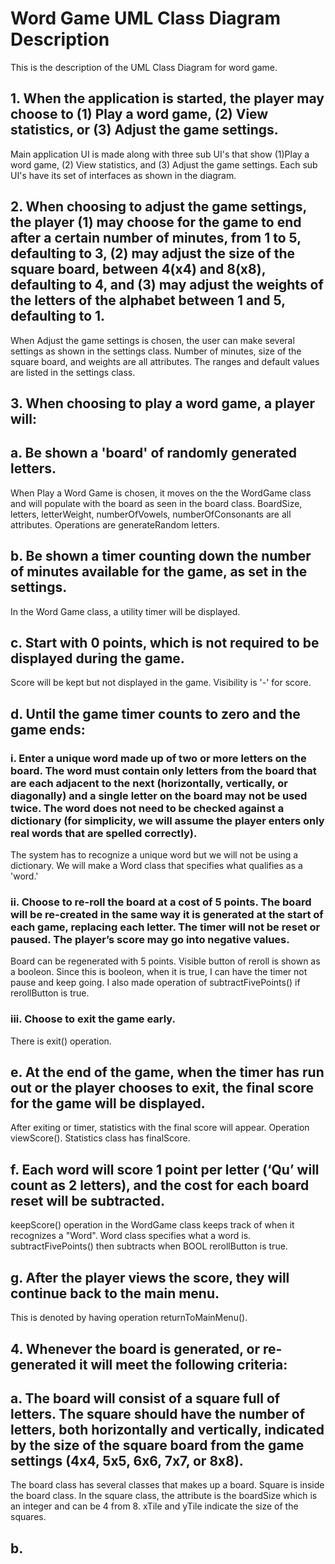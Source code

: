 # Word Game UML Class Diagram Description
This is the description of the UML Class Diagram for word game. 

## 1. When the application is started, the player may choose to (1) Play a word game, (2) View statistics, or (3) Adjust the game settings.  
Main application UI is made along with three sub UI's that show (1)Play a word game, (2) View statistics, and (3) Adjust the game settings. Each sub UI's have its set of interfaces as shown in the diagram.

## 2. When choosing to adjust the game settings, the player (1) may choose for the game to end after a certain number of minutes, from 1 to 5, defaulting to 3, (2) may adjust the size of the square board, between 4(x4) and 8(x8), defaulting to 4, and (3) may adjust the weights of the letters of the alphabet between 1 and 5, defaulting to 1.
When Adjust the game settings is chosen, the user can make several settings as shown in the settings class. Number of minutes, size of the square board, and weights are all attributes. The ranges and default values are listed in the settings class.

## 3. When choosing to play a word game, a player will: 
## a. Be shown a 'board' of randomly generated letters. 
When Play a Word Game is chosen, it moves on the the WordGame class and will populate with the board as seen in the board class. BoardSize, letters, letterWeight, numberOfVowels, numberOfConsonants are all attributes. Operations are generateRandom letters.

## b. Be shown a timer counting down the number of minutes available for the game, as set in the settings.
In the Word Game class, a utility timer will be displayed. 

## c. Start with 0 points, which is not required to be displayed during the game.
Score will be kept but not displayed in the game. Visibility is '-' for score. 

## d. Until the game timer counts to zero and the game ends:
###   i. Enter a unique word made up of two or more letters on the board.  The word must contain only letters from the board that are each adjacent to the next (horizontally, vertically, or diagonally) and a single letter on the board may not be used twice.  The word does not need to be checked against a dictionary (for simplicity, we will assume the player enters only real words that are spelled correctly).
The system has to recognize a unique word but we will not be using a dictionary. We will make a Word class that specifies what qualifies as a 'word.'

###   ii. Choose to re-roll the board at a cost of 5 points.  The board will be re-created in the same way it is generated at the start of each game, replacing each letter.  The timer will not be reset or paused.  The player’s score may go into negative values.
Board can be regenerated with 5 points. Visible button of reroll is shown as a booleon. Since this is booleon, when it is true, I can have the timer not pause and keep going. I also made operation of subtractFivePoints() if rerollButton is true.

###   iii. Choose to exit the game early.
There is exit() operation.

## e. At the end of the game, when the timer has run out or the player chooses to exit, the final score for the game will be displayed.
After exiting or timer, statistics with the final score will appear. Operation viewScore(). Statistics class has finalScore. 

## f. Each word will score 1 point per letter (‘Qu’ will count as 2 letters), and the cost for each board reset will be subtracted.
keepScore() operation in the WordGame class keeps track of when it recognizes a "Word". Word class specifies what a word is. subtractFivePoints() then subtracts when BOOL rerollButton is true.

## g. After the player views the score, they will continue back to the main menu.
This is denoted by having operation returnToMainMenu().

## 4. Whenever the board is generated, or re-generated it will meet the following criteria:
## a. The board will consist of a square full of letters.  The square should have the number of letters, both horizontally and vertically, indicated by the size of the square board from the game settings (4x4, 5x5, 6x6, 7x7, or 8x8).  
The board class has several classes that makes up a board. Square is inside the board class. In the square class, the attribute is the boardSize which is an integer and can be 4 from 8. xTile and yTile indicate the size of the squares.

## b. 
